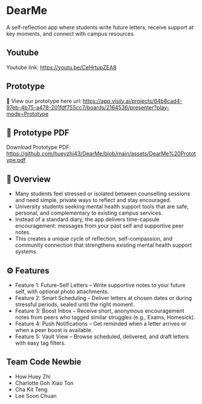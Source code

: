 # DearMe
A self-reflection app where students write future letters, receive support at key moments, and connect with campus resources.

## Youtube
Youtube link: https://youtu.be/CeHrtupZEA8

## Prototype
🔗 View our prototype here url:
https://app.visily.ai/projects/64b8cad4-97eb-4b75-a478-201fdf755cc7/boards/2164536/presenter?play-mode=Prototype

## 📄 Prototype PDF
Download Prototype PDF:
https://github.com/hueyzhi43/DearMe/blob/main/assets/DearMe%20Prototype.pdf

## 📖 Overview
- Many students feel stressed or isolated between counselling sessions and need simple, private ways to reflect and stay encouraged.
- University students seeking mental health support tools that are safe, personal, and complementary to existing campus services.
- Instead of a standard diary, the app delivers time-capsule encouragement: messages from your past self and supportive peer notes.
- This creates a unique cycle of reflection, self-compassion, and community connection that strengthens existing mental health support systems.
  
## ⚙️ Features
- Feature 1: Future-Self Letters – Write supportive notes to your future self, with optional photo attachments.
- Feature 2: Smart Scheduling – Deliver letters at chosen dates or during stressful periods, sealed until the right moment.
- Feature 3: Boost Inbox – Receive short, anonymous encouragement notes from peers who tagged similar struggles (e.g., Exams, Homesick).
- Feature 4: Push Notifications – Get reminded when a letter arrives or when a peer boost is available.
- Feature 5: Vault View – Browse scheduled, delivered, and draft letters with easy tag filters.
  
## Team Code Newbie
- How Huey Zhi
- Charlotte Goh Xiao Ton
- Cha Kit Teng
- Lee Soon Chuan
